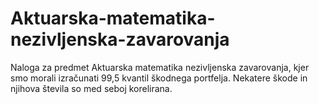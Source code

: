 # Aktuarska-matematika-nezivljenska-zavarovanja
Naloga za predmet Aktuarska matematika nezivljenska zavarovanja, kjer smo morali izračunati 99,5 kvantil škodnega portfelja. Nekatere škode in njihova števila so med seboj korelirana.
